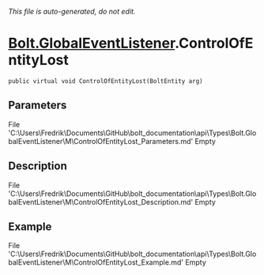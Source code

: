 *This file is auto-generated, do not edit.*

# [Bolt.GlobalEventListener](Types/Bolt.GlobalEventListener.md).ControlOfEntityLost
`public virtual void ControlOfEntityLost(BoltEntity arg)`
## Parameters
File 'C:\Users\Fredrik\Documents\GitHub\bolt_documentation\api\Types\Bolt.GlobalEventListener\M\ControlOfEntityLost_Parameters.md' Empty
## Description
File 'C:\Users\Fredrik\Documents\GitHub\bolt_documentation\api\Types\Bolt.GlobalEventListener\M\ControlOfEntityLost_Description.md' Empty
## Example
File 'C:\Users\Fredrik\Documents\GitHub\bolt_documentation\api\Types\Bolt.GlobalEventListener\M\ControlOfEntityLost_Example.md' Empty
